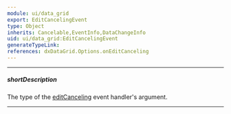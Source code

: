 ```yaml
---
module: ui/data_grid
export: EditCancelingEvent
type: Object
inherits: Cancelable,EventInfo,DataChangeInfo
uid: ui/data_grid:EditCancelingEvent
generateTypeLink: 
references: dxDataGrid.Options.onEditCanceling
---
```

---
##### shortDescription
The type of the [editCanceling]({basewidgetpath}/Events/#editCanceling) event handler's argument.

---
<!-- Description goes here -->